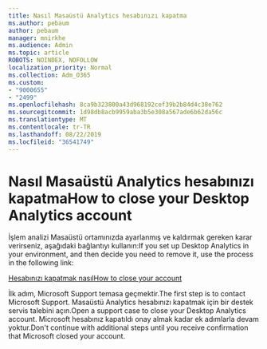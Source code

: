 ```yaml
---
title: Nasıl Masaüstü Analytics hesabınızı kapatma
ms.author: pebaum
author: pebaum
manager: mnirkhe
ms.audience: Admin
ms.topic: article
ROBOTS: NOINDEX, NOFOLLOW
localization_priority: Normal
ms.collection: Adm_O365
ms.custom:
- "9000655"
- "2499"
ms.openlocfilehash: 8ca9b323800a43d968192cef39b2b84d4c38e762
ms.sourcegitcommit: 1d98db8acb9959aba3b5e308a567ade6b62da56c
ms.translationtype: MT
ms.contentlocale: tr-TR
ms.lasthandoff: 08/22/2019
ms.locfileid: "36541749"
---
```

# <a name="how-to-close-your-desktop-analytics-account"></a><span data-ttu-id="9d069-102">Nasıl Masaüstü Analytics hesabınızı kapatma</span><span class="sxs-lookup"><span data-stu-id="9d069-102">How to close your Desktop Analytics account</span></span>

<span data-ttu-id="9d069-103">İşlem analizi Masaüstü ortamınızda ayarlanmış ve kaldırmak gereken karar verirseniz, aşağıdaki bağlantıyı kullanın:</span><span class="sxs-lookup"><span data-stu-id="9d069-103">If you set up Desktop Analytics in your environment, and then decide you need to remove it, use the process in the following link:</span></span>

[<span data-ttu-id="9d069-104">Hesabınızı kapatmak nasıl</span><span class="sxs-lookup"><span data-stu-id="9d069-104">How to close your account</span></span>](https://docs.microsoft.com/sccm/desktop-analytics/account-close)

<span data-ttu-id="9d069-105">İlk adım, Microsoft Support temasa geçmektir.</span><span class="sxs-lookup"><span data-stu-id="9d069-105">The first step is to contact Microsoft Support.</span></span> <span data-ttu-id="9d069-106">Masaüstü Analytics hesabınızı kapatmak için bir destek servis talebini açın.</span><span class="sxs-lookup"><span data-stu-id="9d069-106">Open a support case to close your Desktop Analytics account.</span></span> <span data-ttu-id="9d069-107">Microsoft hesabınız kapatıldı onay almak kadar ek adımlarla devam yoktur.</span><span class="sxs-lookup"><span data-stu-id="9d069-107">Don't continue with additional steps until you receive confirmation that Microsoft closed your account.</span></span>